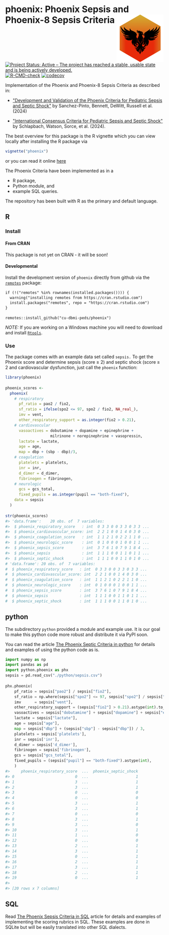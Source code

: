 <!-- README.md is generated from README.Rmd. Please edit that file -->



# phoenix: Phoenix Sepsis and Phoenix-8 Sepsis Criteria <img src="man/figures/phoenix_hex.png" width="150px" align="right"/>

[![Project Status: Active – The project has reached a stable, usable state and is being actively developed.](http://www.repostatus.org/badges/latest/active.svg)](https://www.repostatus.org/#active)
[![R-CMD-check](https://github.com/CU-DBMI-Peds/phoenix/actions/workflows/R-CMD-check.yaml/badge.svg)](https://github.com/CU-DBMI-Peds/phoenix/actions/workflows/R-CMD-check.yaml)
[![codecov](https://codecov.io/gh/CU-DBMI-Peds/phoenix/graph/badge.svg?token=PKLXJ9SQOD)](https://app.codecov.io/gh/CU-DBMI-Peds/phoenix)
<!--
[![CRAN_Status_Badge](https://www.r-pkg.org/badges/version/phoenix)](https://cran.r-project.org/package=phoenix)
[![CRAN RStudio mirror downloads](http://cranlogs.r-pkg.org/badges/phoenix)](http://www.r-pkg.org/pkg/phoenix)
-->

Implementation of the Phoenix and Phoenix-8 Sepsis Criteria as
described in:

* ["Development and Validation of the Phoenix Criteria for Pediatric Sepsis and Septic Shock"](doi:10.1001/jama.2024.0196) by Sanchez-Pinto, Bennett, DeWitt, Russell et al. (2024)

* ["International Consensus Criteria for Pediatric Sepsis and Septic Shock"](doi:10.1001/jama.2024.0179) by Schlapbach, Watson, Sorce, et al. (2024).

The best overview for this package is the R vignette which you can view locally
after installing the R package via
```r
vignette("phoenix")
```
or you can read it online
[here](https://cu-dbmi-peds.github.io/phoenix/articles/phoenix.html)

The Phoenix Criteria have been implemented as in a

* R package,
* Python module, and
* example SQL queries.

The repository has been built with R as the primary and default language.

## R

### Install

#### From CRAN
This package is not yet on CRAN - it will be soon!

#### Developmental
Install the development version of `phoenix` directly from github via the
[`remotes`](https://github.com/r-lib/remotes/) package:

    if (!("remotes" %in% rownames(installed.packages()))) {
      warning("installing remotes from https://cran.rstudio.com")
      install.packages("remotes", repo = "https://cran.rstudio.com")
    }

    remotes::install_github("cu-dbmi-peds/phoenix")

*NOTE:* If you are working on a Windows machine you will need to download and
install [`Rtools`](https://cran.r-project.org/bin/windows/Rtools/).

### Use

The package comes with an example data set called `sepsis.`  To get the Phoenix
score and determine sepsis (score &geq; 2) and septic shock (score &geq; 2 and
cardiovascular dysfunction, just call the `phoenix` function:


```r
library(phoenix)

phoenix_scores <-
  phoenix(
    # respiratory
      pf_ratio = pao2 / fio2,
      sf_ratio = ifelse(spo2 <= 97, spo2 / fio2, NA_real_),
      imv = vent,
      other_respiratory_support = as.integer(fio2 > 0.21),
    # cardiovascular
      vasoactives = dobutamine + dopamine + epinephrine +
                    milrinone + norepinephrine + vasopressin,
      lactate = lactate,
      age = age,
      map = dbp + (sbp - dbp)/3,
    # coagulation
      platelets = platelets,
      inr = inr,
      d_dimer = d_dimer,
      fibrinogen = fibrinogen,
    # neurologic
      gcs = gcs_total,
      fixed_pupils = as.integer(pupil == "both-fixed"),
    data = sepsis
  )

str(phoenix_scores)
#> 'data.frame':	20 obs. of  7 variables:
#>  $ phoenix_respiratory_score   : int  0 3 3 0 0 3 3 0 3 3 ...
#>  $ phoenix_cardiovascular_score: int  2 2 1 0 0 1 4 0 3 0 ...
#>  $ phoenix_coagulation_score   : int  1 1 2 1 0 2 2 1 1 0 ...
#>  $ phoenix_neurologic_score    : int  0 1 0 0 0 1 0 0 1 1 ...
#>  $ phoenix_sepsis_score        : int  3 7 6 1 0 7 9 1 8 4 ...
#>  $ phoenix_sepsis              : int  1 1 1 0 0 1 1 0 1 1 ...
#>  $ phoenix_septic_shock        : int  1 1 1 0 0 1 1 0 1 0 ...
# 'data.frame':	20 obs. of  7 variables:
#  $ phoenix_respiratory_score   : int  0 3 3 0 0 3 3 0 3 3 ...
#  $ phoenix_cardiovascular_score: int  2 2 1 0 0 1 4 0 3 0 ...
#  $ phoenix_coagulation_score   : int  1 1 2 1 0 2 2 1 1 0 ...
#  $ phoenix_neurologic_score    : int  0 1 0 0 0 1 0 0 1 1 ...
#  $ phoenix_sepsis_score        : int  3 7 6 1 0 7 9 1 8 4 ...
#  $ phoenix_sepsis              : int  1 1 1 0 0 1 1 0 1 1 ...
#  $ phoenix_septic_shock        : int  1 1 1 0 0 1 1 0 1 0 ...
```

## python

The subdirectory `python` provided a module and example use.  It is our goal to
make this python code more robust and distribute it via PyPI soon.

You can read the article [The Phoenix Septic Criteria in python](https://cu-dbmi-peds.github.io/phoenix/articles/python.html)
for details and examples of using the python code as is.




```python
import numpy as np
import pandas as pd
import python.phoenix as phx
sepsis = pd.read_csv("./python/sepsis.csv")

phx.phoenix(
    pf_ratio = sepsis["pao2"] / sepsis["fio2"],
    sf_ratio = np.where(sepsis["spo2"] <= 97, sepsis["spo2"] / sepsis["fio2"], np.nan),
    imv      = sepsis["vent"],
    other_respiratory_support = (sepsis["fio2"] > 0.21).astype(int).to_numpy(),
    vasoactives = sepsis["dobutamine"] + sepsis["dopamine"] + sepsis["epinephrine"] + sepsis["milrinone"] + sepsis["norepinephrine"] + sepsis["vasopressin"],
    lactate = sepsis["lactate"],
    age = sepsis["age"],
    map = sepsis["dbp"] + (sepsis["sbp"] - sepsis["dbp"]) / 3,
    platelets = sepsis['platelets'],
    inr = sepsis['inr'],
    d_dimer = sepsis['d_dimer'],
    fibrinogen = sepsis['fibrinogen'],
    gcs = sepsis["gcs_total"],
    fixed_pupils = (sepsis["pupil"] == "both-fixed").astype(int),
    )
#>     phoenix_respiratory_score  ...  phoenix_septic_shock
#> 0                           0  ...                     1
#> 1                           3  ...                     1
#> 2                           3  ...                     1
#> 3                           0  ...                     0
#> 4                           0  ...                     0
#> 5                           3  ...                     1
#> 6                           3  ...                     1
#> 7                           0  ...                     0
#> 8                           3  ...                     1
#> 9                           3  ...                     0
#> 10                          3  ...                     1
#> 11                          1  ...                     0
#> 12                          0  ...                     0
#> 13                          2  ...                     1
#> 14                          3  ...                     1
#> 15                          0  ...                     1
#> 16                          2  ...                     1
#> 17                          3  ...                     1
#> 18                          2  ...                     1
#> 19                          0  ...                     1
#> 
#> [20 rows x 7 columns]
```


## SQL

Read [The Phoenix Sepsis Criteria in SQL](https://cu-dbmi-peds.github.io/phoenix/articles/sql.html)
article for details and examples of implementing the scoring rubrics in SQL.
These examples are done in SQLite but will be easily translated into other SQL
dialects.

